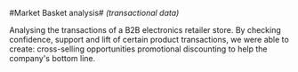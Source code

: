 #Market Basket analysis# _(transactional data)_

Analysing the transactions of a B2B electronics retailer store. By checking confidence, support and lift of certain product transactions, we were able to create: 
cross-selling opportunities 
promotional discounting to help the company's bottom line.
